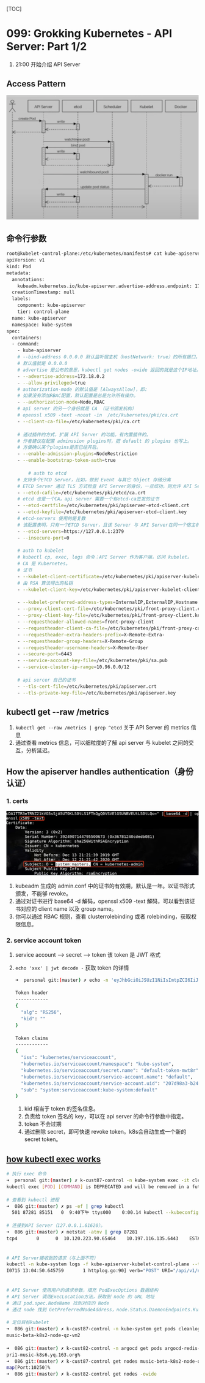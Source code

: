 [TOC]

# 099: Grokking Kubernetes - API Server: Part 1/2

1. 21:00 开始介绍 API Server

## Access Pattern

![image-20210531174216622](https://raw.githubusercontent.com/yandongxiao/typera/main/img/image-20210531174216622.png)

## 命令行参数

```bash
root@kubelet-control-plane:/etc/kubernetes/manifests# cat kube-apiserver.yaml
apiVersion: v1
kind: Pod
metadata:
  annotations:
    kubeadm.kubernetes.io/kube-apiserver.advertise-address.endpoint: 172.18.0.2:6443
  creationTimestamp: null
  labels:
    component: kube-apiserver
    tier: control-plane
  name: kube-apiserver
  namespace: kube-system
spec:
  containers:
  - command:
    - kube-apiserver
    # --bind-address 0.0.0.0 默认监听宿主机（hostNetwork: true）的所有接口。
    # 默认值就是 0.0.0.0
    # advertise 是公布的意思，kubectl get nodes -owide 返回的就是这个IP地址。
    - --advertise-address=172.18.0.2
    - --allow-privileged=true
    # authorization-mode 的默认值是 [AlwaysAllow]，即:
    # 如果没有添加RBAC配置，默认配置是总是允许所有操作。
    - --authorization-mode=Node,RBAC
    # api server 的另一个身份就是 CA （证书颁发机构）
    # openssl x509 -text -noout -in  /etc/kubernetes/pki/ca.crt
    - --client-ca-file=/etc/kubernetes/pki/ca.crt

    # 通过插件的方式，扩展 API Server 的功能。有内置插件的。
    # 作者建议在配置 adminssion plugins时，把 default 的 plugins 也写上。
    # 方便确认某个plugins是否已经开启。
    - --enable-admission-plugins=NodeRestriction
    - --enable-bootstrap-token-auth=true    

		# auth to etcd
    # 支持多个ETCD Server，比如，做到 Event 与其它 Object 存储分离
    # ETCD Server 通过 TLS 方式检查 API Server的身份，一旦成功，则允许 API Server 的操作。ETCD Server 并没有权限校验相关的功能。
    - --etcd-cafile=/etc/kubernetes/pki/etcd/ca.crt
    # etcd 也是一个CA。api server 需要一个有etcd-ca签发的证书
    - --etcd-certfile=/etc/kubernetes/pki/apiserver-etcd-client.crt
    - --etcd-keyfile=/etc/kubernetes/pki/apiserver-etcd-client.key
    # etcd-servers 使用的是复数
    # 该配置表明，只有一个ETCD Server，且该 Server 与 API Server在同一个宿主机上
    - --etcd-servers=https://127.0.0.1:2379
    - --insecure-port=0

    # auth to kubelet
    # kubectl cp, exec, logs 命令：API Server 作为客户端，访问 kubelet。
    # CA 是 Kubernetes。
    # 证书
    - --kubelet-client-certificate=/etc/kubernetes/pki/apiserver-kubelet-client.crt
    # 由 RSA 算法得出的私钥
    - --kubelet-client-key=/etc/kubernetes/pki/apiserver-kubelet-client.key

    - --kubelet-preferred-address-types=InternalIP,ExternalIP,Hostname
    - --proxy-client-cert-file=/etc/kubernetes/pki/front-proxy-client.crt
    - --proxy-client-key-file=/etc/kubernetes/pki/front-proxy-client.key
    - --requestheader-allowed-names=front-proxy-client
    - --requestheader-client-ca-file=/etc/kubernetes/pki/front-proxy-ca.crt
    - --requestheader-extra-headers-prefix=X-Remote-Extra-
    - --requestheader-group-headers=X-Remote-Group
    - --requestheader-username-headers=X-Remote-User
    - --secure-port=6443
    - --service-account-key-file=/etc/kubernetes/pki/sa.pub
    - --service-cluster-ip-range=10.96.0.0/12
    
    # api sercer 自己的证书
    - --tls-cert-file=/etc/kubernetes/pki/apiserver.crt
    - --tls-private-key-file=/etc/kubernetes/pki/apiserver.key
```

## kubectl get --raw /metrics

1. `kubectl get --raw /metrics | grep ^etcd` 关于 API Server 的 metrics 信息
2. 通过查看 metrics 信息，可以细粒度的了解 api server 与 kubelet 之间的交互，分析延迟。

## How the apiserver handles authentication（身份认证）

### 1. certs

![image-20210531221846941](https://raw.githubusercontent.com/yandongxiao/typera/main/img/image-20210531221846941.png)

1. kubeadm 生成的 admin.conf 中的证书的有效期，默认是一年。以证书形式颁发，不能够 revoke。
2. 通过对证书进行 base64 -d 解码，openssl x509 -text 解码，可以看到该证书对应的 client name 以及 group name。
3. 你可以通过 RBAC 规则，查看 clusterrolebinding 或者 rolebinding，获取权限信息。

### 2. service account token

1. service account --> secret --> token 该 token 是 JWT 格式

2. ` echo 'xxx' | jwt decode - ` 获取 token 的详情

   ```bash
   ➜  personal git:(master) ✗ echo -n 'eyJhbGciOiJSUzI1NiIsImtpZCI6IiJ9.eyJpc3MiOiJrdWJlcm5ldGVzL3NlcnZpY2VhY2NvdW50Iiwia3ViZXJuZXRlcy5pby9zZXJ2aWNlYWNjb3VudC9uYW1lc3BhY2UiOiJrdWJlLXN5c3RlbSIsImt1YmVybmV0ZXMuaW8vc2VydmljZWFjY291bnQvc2VjcmV0Lm5hbWUiOiJkZWZhdWx0LXRva2VuLW13dDhyIiwia3ViZXJuZXRlcy5pby9zZXJ2aWNlYWNjb3VudC9zZXJ2aWNlLWFjY291bnQubmFtZSI6ImRlZmF1bHQiLCJrdWJlcm5ldGVzLmlvL3NlcnZpY2VhY2NvdW50L3NlcnZpY2UtYWNjb3VudC51aWQiOiIyMDdkOThhMy1iMjQzLTExZWEtODFlMS0wODAwMjdkZTE5YzMiLCJzdWIiOiJzeXN0ZW06c2VydmljZWFjY291bnQ6a3ViZS1zeXN0ZW06ZGVmYXVsdCJ9.PuuBI2t6UOyF3jCFzJ8Kom7xSWHBvSwMtw_fLTbLRBw9PI5hQnaq7-A_cgoxl9T0P_oH_TM1pJHOFzVDhMOxax09XF-Fth7WbW5OCnlAEKQc8KEas31GQhD0bhZDDcdFzgwzyo8VpmhNa45Ij_0ohXkknyOtKSXABMIZ4cuZH15-ePqVglyOtCy5DsVdrEQgxkYaxUUkz7glGhyxMHK_iYv8uMil98EMge4BYCjpKpw_xqsxoerXSNH8Z1xkoN1vHPrYT1GRP4P1x87CA2yaFtKhCOZpNjGq7WWrugkpxBYpTbQQDI3ppPHGrMcNm2xg-gqDjfT0mG_vbaGlKih6Kw' | jwt decode -
   
   Token header
   ------------
   {
     "alg": "RS256",
     "kid": ""
   }
   
   Token claims
   ------------
   {
     "iss": "kubernetes/serviceaccount",
     "kubernetes.io/serviceaccount/namespace": "kube-system",
     "kubernetes.io/serviceaccount/secret.name": "default-token-mwt8r",
     "kubernetes.io/serviceaccount/service-account.name": "default",
     "kubernetes.io/serviceaccount/service-account.uid": "207d98a3-b243-11ea-81e1-080027de19c3",
     "sub": "system:serviceaccount:kube-system:default"
   }
   ```

   1. kid 相当于 token 的签名信息。
   2. 负责给 token 签名的 key，可以在 api server 的命令行参数中指定。
   3. token 不会过期
   4. 通过删除 secret，即可快速 revoke token。k8s会自动生成一个新的 secret token。

## [how kubectl exec works](https://erkanerol.github.io/post/how-kubectl-exec-works/)

```bash
# 执行 exec 命令
➜  personal git:(master) ✗ k-cust87-control -n kube-system exec -it cleanlog-grd5q sh
kubectl exec [POD] [COMMAND] is DEPRECATED and will be removed in a future version. Use kubectl kubectl exec [POD] -- [COMMAND] instead.

# 查看到 kubectl 进程
➜  086 git:(master) ✗ ps -ef | grep kubectl
  501 87281 85151   0  9:40下午 ttys000    0:00.14 kubectl --kubeconfig=/Users/dxyan06/go/src/g.hz.netease.com/music-cloud-native/environment/onlinetest-control.conf -n kube-system exec -it cleanlog-grd5q sh

# 连接到API Server（127.0.0.1.61620）。
➜  086 git:(master) ✗ netstat -atnv | grep 87281
tcp4       0      0  10.120.223.90.65464    10.197.116.135.6443    ESTABLISHED 131072 131072  87281      0 0x0102 0x00000028


# API Server接收到的请求（与上面不符）
kubectl -n kube-system logs -f kube-apiserver-kubelet-control-plane --tail 10 | grep POST
I0715 13:04:50.645759       1 httplog.go:90] verb="POST" URI="/api/v1/namespaces/kube-system/pods/kube-apiserver-kubelet-control-plane/exec?command=sh&container=kube-apiserver&stdin=true&stdout=true&tty=true"


# API Server 使用用户的请求参数，填充 PodExecOptions 数据结构
# API Server 调用ExecLocation方法，获取到 node 的 URL 地址
# 通过 pod.spec.NodeName 找到对应的 Node
# 通过 node 找到 GetPreferredNodeAddress，node.Status.DaemonEndpoints.KubeletEndpoint.Port

# 定位目标kubelet
➜  086 git:(master) ✗ k-cust87-control -n kube-system get pods cleanlog-grd5q -o jsonpath={.spec.nodeName}
music-beta-k8s2-node-qz-vm2

➜  086 git:(master) ✗ k-cust82-control -n argocd get pods argocd-redis-ha-haproxy-7d7ddf4f9f-mm2nx -o jsonpath={.spec.nodeName}
pri1-music-k8s6.yq.163.org%
➜  086 git:(master) ✗ k-cust87-control get nodes music-beta-k8s2-node-qz-vm2 -o jsonpath='{.status.daemonEndpoints.kubeletEndpoint}'
map[Port:10250]%
➜  086 git:(master) ✗ k-cust82-control get nodes -owide
```
